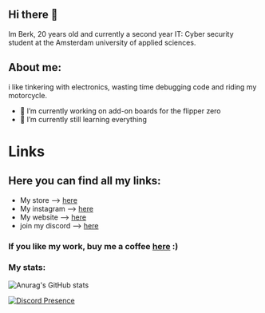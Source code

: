 ## Hi there 👋

Im Berk, 20 years old and currently a second year IT: Cyber security student at the Amsterdam university of applied sciences.

## About me:

i like tinkering with electronics, wasting time debugging code and riding my motorcycle.

- 🔭 I’m currently working on add-on boards for the flipper zero
- 🌱 I’m currently still learning everything

# Links
## Here you can find all my links:

* My store   --> [here](https://www.borkelectronics.com)
* My instagram      --> [here](https://www.instagram.com/drb0rk/)
* My website        --> [here](https://berkderooij.nl)
* join my discord         --> [here](https://discord.gg/AVAeRuQTN2)

### If you like my work, buy me a coffee [here](https://www.paypal.com/donate/?hosted_button_id=44CB2JYYJHBUY) :)

### My stats:
![Anurag's GitHub stats](https://github-readme-stats.vercel.app/api?username=DrB0rk&show_icons=true&theme=dark)

[![Discord Presence](https://lanyard.cnrad.dev/api/260679460674732033)](https://discord.com/users/260679460674732033)

<!--
**DrB0rk/DrB0rk** is a ✨ _special_ ✨ repository because its `README.md` (this file) appears on your GitHub profile.

Here are some ideas to get you started:

- 🔭 I’m currently working on ...
- 🌱 I’m currently learning ...
- 👯 I’m looking to collaborate on ...
- 🤔 I’m looking for help with ...
- 💬 Ask me about ...
- 📫 How to reach me: ...
- 😄 Pronouns: ...
- ⚡ Fun fact: ...
-->
